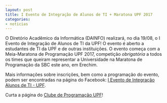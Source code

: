 ```yaml
---
layout: post
title: I Evento de Integração de Alunos de TI + Maratona UPF 2017
categories:
- noticias
---
```


O Diretório Acadêmico da Informática (DAINFO) realizará, no dia 19/08, o I Evento de Integração 
de Alunos de TI da UPF! O evento é aberto a estudantes de TI da UPF e de outras instituições.
O evento começa com a Meia-Maratona de Programação UPF 2017, competição *obrigatória* a todos os
times que queiram representar a Universidade na Maratona de Programação da SBC este ano, em Erechim.
 
Mais informações sobre inscrições, bem como a programação do evento, podem ser encontradas na
página do Facebook: [I Evento de Integração Alunos de TI - UPF](https://www.facebook.com/events/824659924364982/).


Curta a página do
<a href="https://facebook.com/maratonaupf" target="_blank">Clube de Programação UPF</a>!
